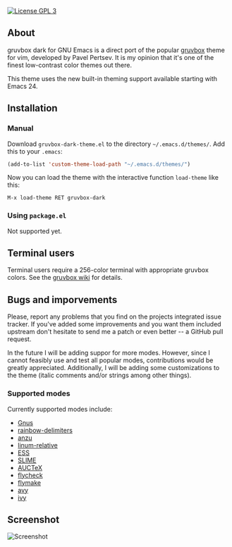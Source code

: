 [![License GPL 3][badge-license]](http://www.gnu.org/licenses/gpl-3.0.txt)

## About

gruvbox dark for GNU Emacs is a direct port of the popular
[gruvbox](https://github.com/morhetz/gruvbox) theme for vim, developed by Pavel
Pertsev.  It is my opinion that it's one of the finest low-contrast color themes
out there.

This theme uses the new built-in theming support available starting with Emacs
24.

## Installation

### Manual

Download `gruvbox-dark-theme.el` to the directory `~/.emacs.d/themes/`.  Add
this to your `.emacs`:

```lisp
(add-to-list 'custom-theme-load-path "~/.emacs.d/themes/")
```

Now you can load the theme with the interactive function `load-theme` like this:

`M-x load-theme RET gruvbox-dark`

### Using `package.el`

Not supported yet.

## Terminal users

Terminal users require a 256-color terminal with appropriate gruvbox colors.
See the
[gruvbox wiki](https://github.com/morhetz/gruvbox/wiki/Terminal-specific#a-256-color-gruvbox-palette-shellscript)
for details.

## Bugs and imporvements

Please, report any problems that you find on the projects integrated issue
tracker. If you've added some improvements and you want them included upstream
don't hesitate to send me a patch or even better -- a GitHub pull request.

In the future I will be adding suppor for more modes.  However, since I cannot
feasibly use and test all popular modes, contributions would be greatly
appreciated.  Additionally, I will be adding some customizations to the theme
(italic comments and/or strings among other things).

### Supported modes

Currently supported modes include:

* [Gnus](http://www.gnus.org/)
* [rainbow-delimiters](https://github.com/jlr/rainbow-delimiters)
* [anzu](https://github.com/syohex/emacs-anzu)
* [linum-relative](https://github.com/coldnew/linum-relative)
* [ESS](http://ess.r-project.org/)
* [SLIME](https://common-lisp.net/project/slime/)
* [AUCTeX](https://www.gnu.org/software/auctex/)
* [flycheck](https://github.com/flycheck/flycheck)
* [flymake](https://www.gnu.org/software/emacs/manual/html_node/flymake/index.html)
* [avy](https://github.com/abo-abo/avy)
* [ivy](https://github.com/abo-abo/swiper)

## Screenshot

![Screenshot][screenshot]


[badge-license]: https://img.shields.io/badge/license-GPL_3-green.svg
[screenshot]: https://raw.githubusercontent.com/d125q/gruvbox-dark-emacs/master/screenshot.png
